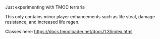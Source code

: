 Just experimenting with TMOD terraria

This only contains minor player enhancements such as life steal, damage resistance, and increased life regen.

Classes here:
https://docs.tmodloader.net/docs/1.3/index.html
